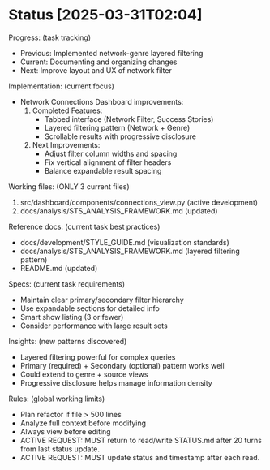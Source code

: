 # Status [2025-03-31T02:04]

Progress: (task tracking)
- Previous: Implemented network-genre layered filtering
- Current: Documenting and organizing changes
- Next: Improve layout and UX of network filter

Implementation: (current focus)
- Network Connections Dashboard improvements:
  1. Completed Features:
     - Tabbed interface (Network Filter, Success Stories)
     - Layered filtering pattern (Network + Genre)
     - Scrollable results with progressive disclosure
  2. Next Improvements:
     - Adjust filter column widths and spacing
     - Fix vertical alignment of filter headers
     - Balance expandable result spacing

Working files: (ONLY 3 current files)
1. src/dashboard/components/connections_view.py (active development)
2. docs/analysis/STS_ANALYSIS_FRAMEWORK.md (updated)

Reference docs: (current task best practices)
- docs/development/STYLE_GUIDE.md (visualization standards)
- docs/analysis/STS_ANALYSIS_FRAMEWORK.md (layered filtering pattern)
- README.md (updated)

Specs: (current task requirements)
- Maintain clear primary/secondary filter hierarchy
- Use expandable sections for detailed info
- Smart show listing (3 or fewer)
- Consider performance with large result sets

Insights: (new patterns discovered)
- Layered filtering powerful for complex queries
- Primary (required) + Secondary (optional) pattern works well
- Could extend to genre + source views
- Progressive disclosure helps manage information density


Rules: (global working limits)
- Plan refactor if file > 500 lines
- Analyze full context before modifying
- Always view before editing
- ACTIVE REQUEST: MUST return to read/write STATUS.md after 20 turns from last status update.
- ACTIVE REQUEST: MUST update status and timestamp after each read. 